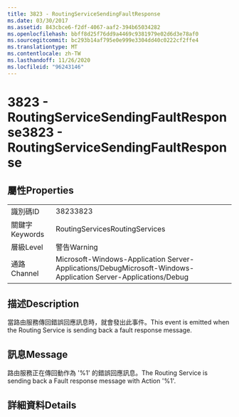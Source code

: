 ```yaml
---
title: 3823 - RoutingServiceSendingFaultResponse
ms.date: 03/30/2017
ms.assetid: 843cbce6-f2df-4067-aaf2-394b65034282
ms.openlocfilehash: bbff8d25f76dd9a4469c9381979e02d6d3e78af0
ms.sourcegitcommit: bc293b14af795e0e999e3304dd40c0222cf2ffe4
ms.translationtype: MT
ms.contentlocale: zh-TW
ms.lasthandoff: 11/26/2020
ms.locfileid: "96243146"
---
```

# <a name="3823---routingservicesendingfaultresponse"></a><span data-ttu-id="9b9a1-102">3823 - RoutingServiceSendingFaultResponse</span><span class="sxs-lookup"><span data-stu-id="9b9a1-102">3823 - RoutingServiceSendingFaultResponse</span></span>

## <a name="properties"></a><span data-ttu-id="9b9a1-103">屬性</span><span class="sxs-lookup"><span data-stu-id="9b9a1-103">Properties</span></span>  
  
|||  
|-|-|  
|<span data-ttu-id="9b9a1-104">識別碼</span><span class="sxs-lookup"><span data-stu-id="9b9a1-104">ID</span></span>|<span data-ttu-id="9b9a1-105">3823</span><span class="sxs-lookup"><span data-stu-id="9b9a1-105">3823</span></span>|  
|<span data-ttu-id="9b9a1-106">關鍵字</span><span class="sxs-lookup"><span data-stu-id="9b9a1-106">Keywords</span></span>|<span data-ttu-id="9b9a1-107">RoutingServices</span><span class="sxs-lookup"><span data-stu-id="9b9a1-107">RoutingServices</span></span>|  
|<span data-ttu-id="9b9a1-108">層級</span><span class="sxs-lookup"><span data-stu-id="9b9a1-108">Level</span></span>|<span data-ttu-id="9b9a1-109">警告</span><span class="sxs-lookup"><span data-stu-id="9b9a1-109">Warning</span></span>|  
|<span data-ttu-id="9b9a1-110">通路</span><span class="sxs-lookup"><span data-stu-id="9b9a1-110">Channel</span></span>|<span data-ttu-id="9b9a1-111">Microsoft-Windows-Application Server-Applications/Debug</span><span class="sxs-lookup"><span data-stu-id="9b9a1-111">Microsoft-Windows-Application Server-Applications/Debug</span></span>|  
  
## <a name="description"></a><span data-ttu-id="9b9a1-112">描述</span><span class="sxs-lookup"><span data-stu-id="9b9a1-112">Description</span></span>  

 <span data-ttu-id="9b9a1-113">當路由服務傳回錯誤回應訊息時，就會發出此事件。</span><span class="sxs-lookup"><span data-stu-id="9b9a1-113">This event is emitted when the Routing Service is sending back a fault response message.</span></span>  
  
## <a name="message"></a><span data-ttu-id="9b9a1-114">訊息</span><span class="sxs-lookup"><span data-stu-id="9b9a1-114">Message</span></span>  

 <span data-ttu-id="9b9a1-115">路由服務正在傳回動作為 '%1' 的錯誤回應訊息。</span><span class="sxs-lookup"><span data-stu-id="9b9a1-115">The Routing Service is sending back a Fault response message with Action '%1'.</span></span>  
  
## <a name="details"></a><span data-ttu-id="9b9a1-116">詳細資料</span><span class="sxs-lookup"><span data-stu-id="9b9a1-116">Details</span></span>
